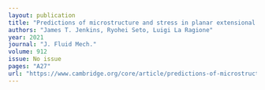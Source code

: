```yaml
---
layout: publication
title: "Predictions of microstructure and stress in planar extensional flows of a dense viscous suspension"
authors: "James T. Jenkins, Ryohei Seto, Luigi La Ragione"
year: 2021
journal: "J. Fluid Mech."
volume: 912
issue: No issue
pages: "A27"
url: "https://www.cambridge.org/core/article/predictions-of-microstructure-and-stress-in-planar-extensional-flows-of-a-dense-viscous-suspension/06CF18629A8AFF1998267CF1C60B5154"
---
```

